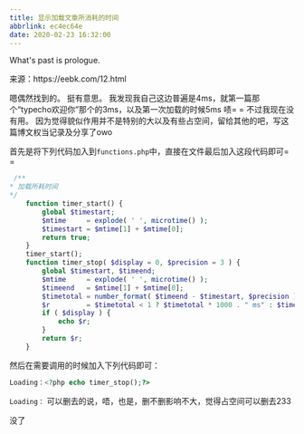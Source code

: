 ```yaml
---
title: 显示加载文章所消耗的时间
abbrlink: ec4ec64e
date: 2020-02-23 16:32:00
---
```

What's past is prologue.

<!--more-->来源：https://eebk.com/12.html

嗯偶然找到的。
挺有意思。
我发现我自己这边普遍是4ms，就第一篇那个“typecho欢迎你”那个的3ms，以及第一次加载的时候5ms
啧= =
不过我现在没有用。
因为觉得貌似作用并不是特别的大以及有些占空间，留给其他的吧，写这篇博文权当记录及分享了owo

首先是将下列代码加入到`functions.php`中，直接在文件最后加入这段代码即可= =

```php
 /**
* 加载所耗时间
*/
    function timer_start() {
        global $timestart;
        $mtime     = explode( ' ', microtime() );
        $timestart = $mtime[1] + $mtime[0];
        return true;
    }
    timer_start();
    function timer_stop( $display = 0, $precision = 3 ) {
        global $timestart, $timeend;
        $mtime     = explode( ' ', microtime() );
        $timeend   = $mtime[1] + $mtime[0];
        $timetotal = number_format( $timeend - $timestart, $precision );
        $r         = $timetotal < 1 ? $timetotal * 1000 . " ms" : $timetotal . " s";
        if ( $display ) {
            echo $r;
        }
        return $r;
    }
```

然后在需要调用的时候加入下列代码即可：

```php
Loading：<?php echo timer_stop();?>
```

`Loading：` 可以删去的说，唔，也是，删不删影响不大，觉得占空间可以删去233

没了

